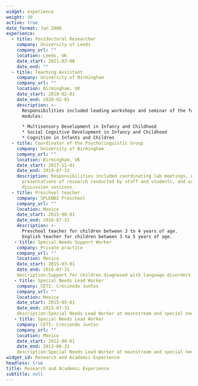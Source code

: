 ```yaml
---
widget: experience
weight: 30
active: true
date_format: Jan 2006
experience:
  - title: Postdoctoral Researcher
    company: University of Leeds
    company_url: ""
    location: Leeds, UK
    date_start: 2021-03-08
    date_end: ""
  - title: Teaching Assistant
    company: University of Birmingham
    company_url: ""
    location: Birmingham, UK
    date_start: 2018-02-01
    date_end: 2020-02-01
    description: >-
      Responsibilities included leading workshops and seminar of the following
      modules:

      * Multisensory Development in Infancy and Childhood
      * Social Cognitive Development in Infancy and Childhood
      * Cognition in Infants and Children
  - title: Coordinator of the Psycholinguistic Group
    company: University of Birmingham
    company_url: ""
    location: Birmingham, UK
    date_start: 2017-11-01
    date_end: 2019-07-31
    description: Responsibilities included coordinating lab meetings, organising
      presentations of research conducted by staff and students, and organising
      discussion sessions.
  - title: Preschool teacher
    company: SPLENDI Preschool
    company_url: ""
    location: Mexico
    date_start: 2015-08-01
    date_end: 2016-07-31
    description: >-
      Preschool teacher for children between 3 to 4 years of age.
      English teacher for children between 3 to 5 years of age.
   - title: Special Needs Support Worker
    company: Private practice
    company_url: ""
    location: Mexico
    date_start: 2015-03-01
    date_end: 2016-07-31
    description:Support for children diagnosed with language disorders, learning disabilities and developmental disorders.
   - title: Special Needs Lead Worker
    company: CETI: Creciendo Juntos
    company_url: ""
    location: Mexico
    date_start: 2015-05-01
    date_end: 2015-07-31
    description:Special Needs Lead Worker at mainstream and special needs schools supporting children diagnosed with ASD to develop academic, social and communication skills that could help them be more independent.
   - title: Special Needs Lead Worker
    company: CETI: Creciendo Juntos
    company_url: ""
    location: Mexico
    date_start: 2012-08-01
    date_end: 2013-06-31
    description:Special Needs Lead Worker at mainstream and special needs schools supporting children diagnosed with ASD to develop academic, social and communication skills that could help them be more independent.
widget_id: Research and Academic Experience
headless: true
title: Research and Academic Experience
subtitle: null
---
```


